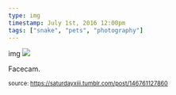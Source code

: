 ```yaml
---
type: img
timestamp: July 1st, 2016 12:00pm
tags: ["snake", "pets", "photography"]
---
```

img
<img src="https://saturdayxiii.github.io/media/146761127860.jpg"/>
                                                                                          
Facecam.
 
                                    
                
                
                
                
                                
<small>source: https://saturdayxiii.tumblr.com/post/146761127860</small>